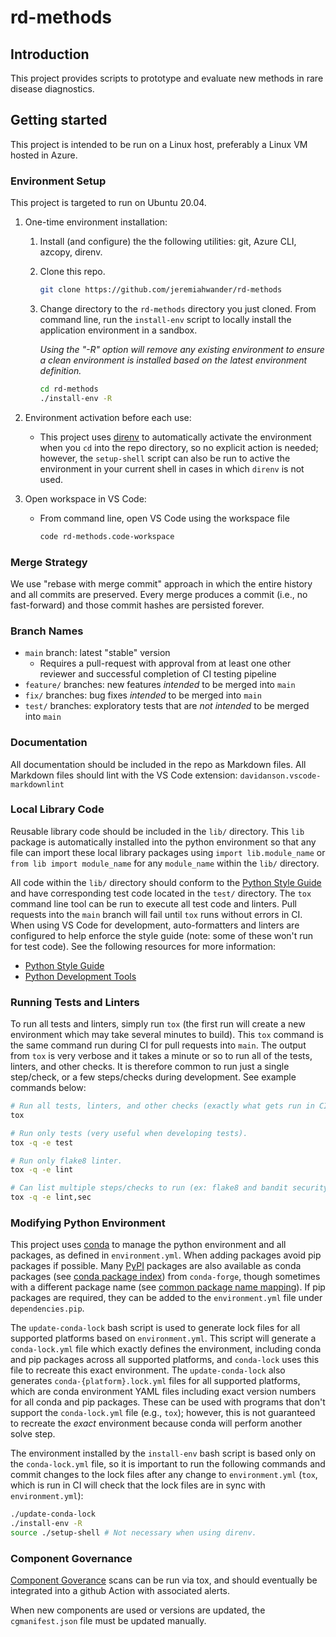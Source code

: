 # rd-methods

## Introduction

This project provides scripts to prototype and evaluate new methods in rare disease diagnostics.

## Getting started

This project is intended to be run on a Linux host, preferably a Linux VM hosted in Azure.

### Environment Setup

This project is targeted to run on Ubuntu 20.04.

1. One-time environment installation:

    1. Install (and configure) the the following utilities: git, Azure CLI, azcopy, direnv.

    1. Clone this repo.

        ```bash
        git clone https://github.com/jeremiahwander/rd-methods
        ```

    1. Change directory to the `rd-methods` directory you just cloned. From command line, run the `install-env` script to locally install the application environment in a sandbox.

        _Using the "-R" option will remove any existing environment to ensure a clean environment is installed based on the latest environment definition._

        ```bash
        cd rd-methods
        ./install-env -R
        ```

1. Environment activation before each use:

    - This project uses [direnv](https://direnv.net/) to automatically activate the environment when you `cd` into the repo directory, so no explicit action is needed; however, the `setup-shell` script can also be run to active the environment in your current shell in cases in which `direnv` is not used.

1. Open workspace in VS Code:

    - From command line, open VS Code using the workspace file

        ```bash
        code rd-methods.code-workspace
        ```

### Merge Strategy

We use "rebase with merge commit" approach in which the entire history and all commits are preserved. Every merge produces a commit (i.e., no fast-forward) and those commit hashes are persisted forever.

### Branch Names

- `main` branch: latest "stable" version
  - Requires a pull-request with approval from at least one other reviewer and successful completion of CI testing pipeline
- `feature/` branches: new features _intended_ to be merged into `main`
- `fix/` branches: bug fixes _intended_ to be merged into `main`
- `test/` branches: exploratory tests that are _not intended_ to be merged into `main`

### Documentation

All documentation should be included in the repo as Markdown files. All Markdown files should lint with the VS Code extension: `davidanson.vscode-markdownlint`

### Local Library Code

Reusable library code should be included in the `lib/` directory. This `lib` package is automatically installed into the python environment so that any file can import these local library packages using `import lib.module_name` or `from lib import module_name` for any `module_name` within the `lib/` directory.

All code within the `lib/` directory should conform to the [Python Style Guide](https://dev.azure.com/biomedcomp/BiomedComp/_git/Tools?_a=preview&path=/docs/python-style.md) and have corresponding test code located in the `test/` directory. The `tox` command line tool can be run to execute all test code and linters. Pull requests into the `main` branch will fail until `tox` runs without errors in CI. When using VS Code for development, auto-formatters and linters are configured to help enforce the style guide (note: some of these won't run for test code). See the following resources for more information:

- [Python Style Guide](https://dev.azure.com/biomedcomp/BiomedComp/_git/Tools?_a=preview&path=/docs/python-style.md)
- [Python Development Tools](https://dev.azure.com/biomedcomp/BiomedComp/_git/Tools?_a=preview&path=/docs/python-tools.md)

### Running Tests and Linters

To run all tests and linters, simply run `tox` (the first run will create a new environment which may take several minutes to build). This `tox` command is the same command run during CI for pull requests into `main`. The output from `tox` is very verbose and it takes a minute or so to run all of the tests, linters, and other checks. It is therefore common to run just a single step/check, or a few steps/checks during development. See example commands below:

```bash
# Run all tests, linters, and other checks (exactly what gets run in CI).
tox

# Run only tests (very useful when developing tests).
tox -q -e test

# Run only flake8 linter.
tox -q -e lint

# Can list multiple steps/checks to run (ex: flake8 and bandit security linter).
tox -q -e lint,sec
```

### Modifying Python Environment

This project uses [conda](https://docs.conda.io/projects/conda/en/latest/user-guide/tasks/manage-environments.html) to manage the python environment and all packages, as defined in `environment.yml`. When adding packages avoid pip packages if possible. Many [PyPI](https://pypi.org/) packages are also available as conda packages (see [conda package index](https://anaconda.org/)) from `conda-forge`, though sometimes with a different package name (see [common package name mapping](https://github.com/regro/cf-graph-countyfair/blob/master/mappings/pypi/grayskull_pypi_mapping.yaml)). If pip packages are required, they can be added to the `environment.yml` file under `dependencies.pip`.

The `update-conda-lock` bash script is used to generate lock files for all supported platforms based on `environment.yml`. This script will generate a `conda-lock.yml` file which exactly defines the environment, including conda and pip packages across all supported platforms, and `conda-lock` uses this file to recreate this exact environment. The `update-conda-lock` also generates `conda-{platform}.lock.yml` files for all supported platforms, which are conda environment YAML files including exact version numbers for all conda and pip packages. These can be used with programs that don't support the `conda-lock.yml` file (e.g., `tox`); however, this is not guaranteed to recreate the _exact_ environment because conda will perform another solve step.

The environment installed by the `install-env` bash script is based only on the `conda-lock.yml` file, so it is important to run the following commands and commit changes to the lock files after any change to `environment.yml` (`tox`, which is run in CI will check that the lock files are in sync with `environment.yml`):

```bash
./update-conda-lock
./install-env -R
source ./setup-shell # Not necessary when using direnv.
```

### Component Governance

[Component Goverance](https://docs.opensource.microsoft.com/tools/cg/index.html) scans can be run via tox, and should eventually be integrated into a github Action with associated alerts.

When new components are used or versions are updated, the `cgmanifest.json` file must be updated manually.
